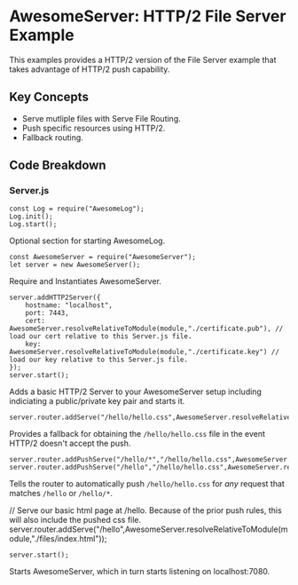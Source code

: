# AwesomeServer: HTTP/2 File Server Example

This examples provides a HTTP/2 version of the File Server example that takes advantage of HTTP/2 push capability.

## Key Concepts

 - Serve mutliple files with Serve File Routing.
 - Push specific resources using HTTP/2.
 - Fallback routing.

## Code Breakdown

### Server.js

```
const Log = require("AwesomeLog");
Log.init();
Log.start();
```

Optional section for starting AwesomeLog.

```
const AwesomeServer = require("AwesomeServer");
let server = new AwesomeServer();
```

Require and Instantiates AwesomeServer.

```
server.addHTTP2Server({
	hostname: "localhost",
	port: 7443,
	cert: AwesomeServer.resolveRelativeToModule(module,"./certificate.pub"), // load our cert relative to this Server.js file.
	key: AwesomeServer.resolveRelativeToModule(module,"./certificate.key") // load our key relative to this Server.js file.
});
server.start();
```

Adds a basic HTTP/2 Server to your AwesomeServer setup including indiciating a public/private key pair and starts it.

```
server.router.addServe("/hello/hello.css",AwesomeServer.resolveRelativeToModule(module,"./files/hello.css"));
```

Provides a fallback for obtaining the `/hello/hello.css` file in the event HTTP/2 doesn't accept the push.

```
server.router.addPushServe("/hello/*","/hello/hello.css",AwesomeServer.resolveRelativeToModule(module,"./files/hello.css"));
server.router.addPushServe("/hello","/hello/hello.css",AwesomeServer.resolveRelativeToModule(module,"./files/hello.css"));
```

Tells the router to automatically push `/hello/hello.css` for *any* request that matches `/hello` or `/hello/*`.

// Serve our basic html page at /hello. Because of the prior push rules, this will also include the pushed css file.
server.router.addServe("/hello",AwesomeServer.resolveRelativeToModule(module,"./files/index.html"));






















```
server.start();
```

Starts AwesomeServer, which in turn starts listening on localhost:7080.
